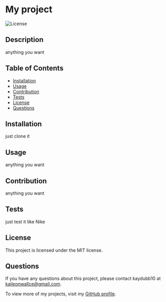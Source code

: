 
# My project

![License](https://img.shields.io/badge/License-MIT-blue.svg)

## Description

anything you want

## Table of Contents

- [Installation](#installation)
- [Usage](#usage)
- [Contribution](#contribution)
- [Tests](#tests)
- [License](#license)
- [Questions](#questions)

## Installation

just clone it

## Usage

anything you want

## Contribution

anything you want

## Tests

just test it like Nike

## License

This project is licensed under the MIT license.

## Questions

If you have any questions about this project, please contact kaydubb10 at kaileonwallce@gmail.com.

To view more of my projects, visit my [GitHub profile](https://github.com/kaydubb10/).
